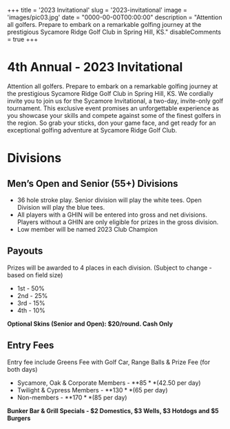 +++
title = '2023 Invitational'
slug = '2023-invitational'
image = 'images/pic03.jpg'
date = "0000-00-00T00:00:00"
description = "Attention all golfers. Prepare to embark on a remarkable golfing journey at the prestigious Sycamore Ridge Golf Club in Spring Hill, KS."
disableComments = true
+++



# 4th Annual - 2023 Invitational

Attention all golfers. Prepare to embark on a remarkable golfing journey at the prestigious Sycamore Ridge Golf Club in Spring Hill, KS. We cordially invite you to join us for the Sycamore Invitational, a two-day, invite-only golf tournament. This exclusive event promises an unforgettable experience as you showcase your skills and compete against some of the finest golfers in the region. So grab your sticks, don your game face, and get ready for an exceptional golfing adventure at Sycamore Ridge Golf Club.

# Divisions

## Men’s Open and Senior (55+) Divisions

- 36 hole stroke play. Senior division will play the white tees. Open Division will play the blue tees.
- All players with a GHIN will be entered into gross and net divisions. Players without a GHIN are only eligible for prizes in the gross division.
- Low member will be named 2023 Club Champion

## Payouts

Prizes will be awarded to 4 places in each division. (Subject to change - based on field size)

- 1st - 50%
- 2nd - 25%
- 3rd - 15%
- 4th - 10%

**Optional Skins (Senior and Open): $20/round. Cash Only**

## Entry Fees

Entry fee include Greens Fee with Golf Car, Range Balls & Prize Fee (for both days)

- Sycamore, Oak & Corporate Members - **$85** ($42.50 per day)
- Twilight & Cypress Members - **$130** ($65 per day)
- Non-members - **$170** ($85 per day)

**Bunker Bar & Grill Specials - $2 Domestics, $3 Wells, $3 Hotdogs and $5 Burgers**